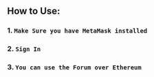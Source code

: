 ## How to Use: 

### 1. `Make Sure you have MetaMask installed`
### 2. `Sign In`
### 3. `You can use the Forum over Ethereum`

```